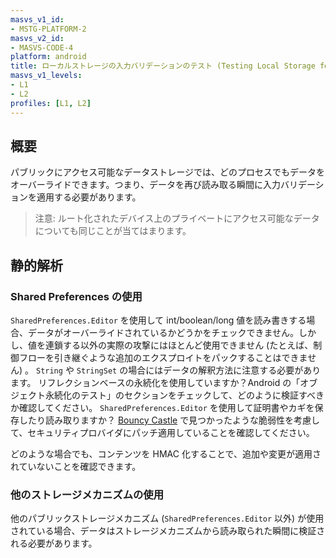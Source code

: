 ```yaml
---
masvs_v1_id:
- MSTG-PLATFORM-2
masvs_v2_id:
- MASVS-CODE-4
platform: android
title: ローカルストレージの入力バリデーションのテスト (Testing Local Storage for Input Validation)
masvs_v1_levels:
- L1
- L2
profiles: [L1, L2]
---
```


## 概要

パブリックにアクセス可能なデータストレージでは、どのプロセスでもデータをオーバーライドできます。つまり、データを再び読み取る瞬間に入力バリデーションを適用する必要があります。

> 注意: ルート化されたデバイス上のプライベートにアクセス可能なデータについても同じことが当てはまります。

## 静的解析

### Shared Preferences の使用

`SharedPreferences.Editor` を使用して int/boolean/long 値を読み書きする場合、データがオーバーライドされているかどうかをチェックできません。しかし、値を連鎖する以外の実際の攻撃にはほとんど使用できません (たとえば、制御フローを引き継ぐような追加のエクスプロイトをパックすることはできません) 。 `String` や `StringSet` の場合にはデータの解釈方法に注意する必要があります。
リフレクションベースの永続化を使用していますか？Android の「オブジェクト永続化のテスト」のセクションをチェックして、どのように検証すべきか確認してください。
`SharedPreferences.Editor` を使用して証明書やカギを保存したり読み取りますか？ [Bouncy Castle](https://www.cvedetails.com/cve/CVE-2018-1000613/ "Key reading vulnerability due to unsafe reflection") で見つかったような脆弱性を考慮して、セキュリティプロバイダにパッチ適用していることを確認してください。

どのような場合でも、コンテンツを HMAC 化することで、追加や変更が適用されていないことを確認できます。

### 他のストレージメカニズムの使用

他のパブリックストレージメカニズム (`SharedPreferences.Editor` 以外) が使用されている場合、データはストレージメカニズムから読み取られた瞬間に検証される必要があります。
